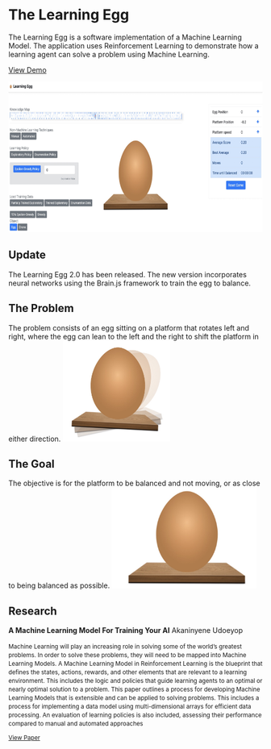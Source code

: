 # The Learning Egg

The Learning Egg is a software implementation of a Machine Learning Model. The application uses Reinforcement Learning to demonstrate how a learning agent can solve a problem using Machine Learning.

[View Demo](https://akaninyene.com/projects/the-learning-egg/)

<img src="images/dashboard.jpg" height="300px">

## Update

The Learning Egg 2.0 has been released. The new version incorporates neural networks using the Brain.js framework to train the egg to balance.

## The Problem

The problem consists of an egg sitting on a platform that rotates left and right, where the egg can lean to the left and the right to shift the platform in either direction.
<img src="images/learning-egg.jpg" height="200px">

## The Goal

The objective is for the platform to be balanced and not moving, or as close to being balanced as possible.
<img src="images/balanced-egg.jpg" height="200px">


## Research

**A Machine Learning Model For Training Your AI**
Akaninyene Udoeyop

<small>Machine Learning will play an increasing role in solving some of the world’s greatest problems. In order to solve these problems, they will need to be mapped into Machine Learning Models.  A Machine Learning Model in Reinforcement Learning is the blueprint that defines the states, actions, rewards, and other elements that are relevant to a learning environment. This includes the logic and policies that guide learning agents to an optimal or nearly optimal solution to a problem. This paper outlines a process for developing Machine Learning Models that is extensible and can be applied to solving problems. This includes a process for implementing a data model using multi-dimensional arrays for efficient data processing. An evaluation of learning policies is also included, assessing their performance compared to manual and automated approaches

[View Paper](https://akaninyene.com/docs/A%20Machine%20Learning%20Model%20for%20Training%20Your%20AI%20-%20Akaninyene%20Udoeyop.pdf)
